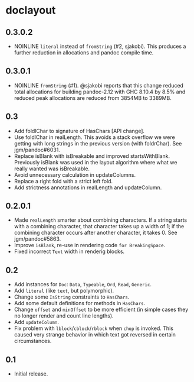 # doclayout

## 0.3.0.2

 * NOINLINE `literal` instead of `fromString` (#2, sjakobi).
   This produces a further reduction in allocations and
   pandoc compile time.

## 0.3.0.1

 * NOINLINE `fromString` (#1).
   @sjakobi reports that this change reduced total allocations
   for building pandoc-2.12 with GHC 8.10.4 by 8.5% and reduced
   peak allocations are reduced from 3854MB to 3389MB.

## 0.3

  * Add foldlChar to signature of HasChars [API change].
  * Use foldlChar in realLength. This avoids a stack overflow
    we were getting with long strings in the previous version
    (with foldrChar).  See jgm/pandoc#6031.
  * Replace isBlank with isBreakable and improved startsWithBlank.
    Previously isBlank was used in the layout algorithm where
    what we really wanted was isBreakable.
  * Avoid unnecessary calculation in updateColumns.
  * Replace a right fold with a strict left fold.
  * Add strictness annotations in realLength and updateColumn.

## 0.2.0.1

  * Made `realLength` smarter about combining characters.
    If a string starts with a combining character, that character
    takes up a width of 1; if the combining character occurs after
    another character, it takes 0.  See jgm/pandoc#5863.
  * Improve `isBlank`, re-use in rendering code `for BreakingSpace`.
  * Fixed incorrect `Text` width in renderig blocks.

## 0.2

  * Add instances for `Doc`: `Data`, `Typeable`, `Ord`, `Read`, `Generic`.
  * Add `literal` (like `text`, but polymorphic).
  * Change some `IsString` constraints to `HasChars`.
  * Add some default definitions for methods in `HasChars`.
  * Change `offset` and `minOffset` to be more efficient (in
    simple cases they no longer render and count line lengths).
  * Add `updateColumn`.
  * Fix problem with `lblock`/`cblock`/`rblock` when `chop` is
    invoked. This caused very strange behavior in which text
    got reversed in certain circumstances.

## 0.1

  * Initial release.
